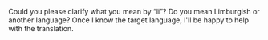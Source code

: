 Could you please clarify what you mean by “li”? Do you mean Limburgish or another language? Once I know the target language, I'll be happy to help with the translation.